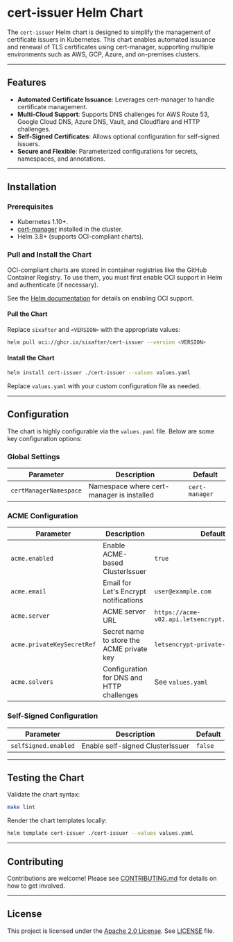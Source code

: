 # cert-issuer Helm Chart

The `cert-issuer` Helm chart is designed to simplify the management of certificate issuers in Kubernetes. This chart enables automated issuance and renewal of TLS certificates using cert-manager, supporting multiple environments such as AWS, GCP, Azure, and on-premises clusters.

---

## Features

- **Automated Certificate Issuance**: Leverages cert-manager to handle certificate management.
- **Multi-Cloud Support**: Supports DNS challenges for AWS Route 53, Google Cloud DNS, Azure DNS, Vault, and Cloudflare and HTTP challenges.
- **Self-Signed Certificates**: Allows optional configuration for self-signed issuers.
- **Secure and Flexible**: Parameterized configurations for secrets, namespaces, and annotations.

---

## Installation

### Prerequisites

- Kubernetes 1.10+.
- [cert-manager](https://artifacthub.io/packages/helm/cert-manager/cert-manager) installed in the cluster.
- Helm 3.8+ (supports OCI-compliant charts).

### Pull and Install the Chart

OCI-compliant charts are stored in container registries like the GitHub Container Registry. To use them, you must first enable OCI support in Helm and authenticate (if necessary).

See the [Helm documentation](https://helm.sh/docs/topics/registries/) for details on enabling OCI support.

#### Pull the Chart
Replace `sixafter` and `<VERSION>` with the appropriate values:
```bash
helm pull oci://ghcr.io/sixafter/cert-issuer --version <VERSION>
```

#### Install the Chart
```bash
helm install cert-issuer ./cert-issuer --values values.yaml
```

Replace `values.yaml` with your custom configuration file as needed.

---

## Configuration

The chart is highly configurable via the `values.yaml` file. Below are some key configuration options:

### Global Settings

| Parameter            | Description                              | Default        |
|----------------------|------------------------------------------|----------------|
| `certManagerNamespace` | Namespace where cert-manager is installed | `cert-manager` |

### ACME Configuration

| Parameter                 | Description                                          | Default                                |
|---------------------------|------------------------------------------------------|----------------------------------------|
| `acme.enabled`            | Enable ACME-based ClusterIssuer                      | `true`                                 |
| `acme.email`              | Email for Let's Encrypt notifications                | `user@example.com`                     |
| `acme.server`             | ACME server URL                                      | `https://acme-v02.api.letsencrypt.org/directory` |
| `acme.privateKeySecretRef`| Secret name to store the ACME private key            | `letsencrypt-private-key`              |
| `acme.solvers`            | Configuration for DNS and HTTP challenges                     | See `values.yaml`                      |

### Self-Signed Configuration

| Parameter             | Description                                      | Default             |
|-----------------------|--------------------------------------------------|---------------------|
| `selfSigned.enabled`  | Enable self-signed ClusterIssuer                 | `false`             |

---

## Testing the Chart

Validate the chart syntax:
```bash
make lint
```

Render the chart templates locally:
```bash
helm template cert-issuer ./cert-issuer --values values.yaml
```

---

## Contributing

Contributions are welcome! Please see [CONTRIBUTING.md](../../CONTRIBUTING.md) for details on how to get involved.

---

## License

This project is licensed under the [Apache 2.0 License](https://choosealicense.com/licenses/apache-2.0/). See [LICENSE](../../LICENSE) file.
